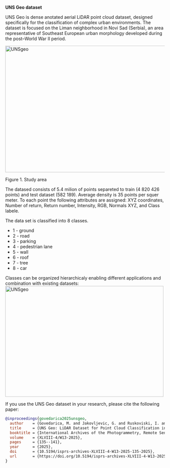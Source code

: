 **UNS Geo dataset**

UNS Geo is dense anotated aerial LiDAR point cloud dataset, designed specifically for the classification of complex urban environments. The dataset is focused on the Liman neighborhood in Novi Sad (Serbia), an area representative of Southeast European urban morphology developed during the post–World War II period.

<img width="650" height="400" alt="UNSgeo" src="https://github.com/user-attachments/assets/26896cac-3632-44ca-bbaa-ba351b7480c3" />

Figure 1. Study area

The datased consists of 5.4 milion of points separeted to train (4 820 426 points) and test dataset (582 189). Average density is 35 points per squer meter. To each point the following attributes are assigned: XYZ coordinates, Number of return, Return number, Intensity, RGB, Normals XYZ, and Class labele.

The data set is classified into 8 classes. 
- 1 - ground
- 2 - road
- 3 - parking
- 4 - pedestrian lane
- 5 - wall
- 6 - roof
- 7 - tree
- 8 - car

Classes can be organized hierarchicaly enabling different applications and combination with existing datasets:
<img width="500" height="350" alt="UNSgeo" src="https://github.com/user-attachments/assets/07ba82ac-dd3a-4711-8046-b042e5e9f74c" />

If you use the UNS Geo dataset in your research, please cite the following paper:

```bibtex
@inproceedings{govedarica2025unsgeo,
  author    = {Govedarica, M. and Jakovljevic, G. and Ruskoviski, I. and Pajic, V.},
  title     = {UNS Geo: LiDAR Dataset for Point Cloud Classification in Urban Areas},
  booktitle = {International Archives of the Photogrammetry, Remote Sensing and Spatial Information Sciences},
  volume    = {XLVIII-4/W13-2025},
  pages     = {135--141},
  year      = {2025},
  doi       = {10.5194/isprs-archives-XLVIII-4-W13-2025-135-2025},
  url       = {https://doi.org/10.5194/isprs-archives-XLVIII-4-W13-2025-135-2025}
}
